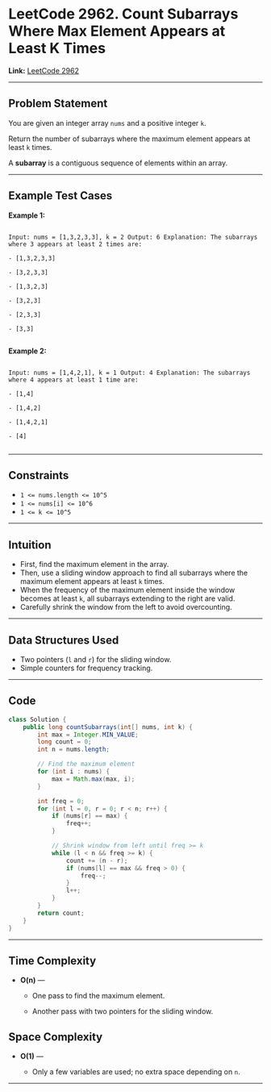 # LeetCode 2962. Count Subarrays Where Max Element Appears at Least K Times

**Link:** [LeetCode 2962](https://leetcode.com/problems/count-subarrays-where-max-element-appears-at-least-k-times/)

---

## Problem Statement
You are given an integer array `nums` and a positive integer `k`.

Return the number of subarrays where the maximum element appears at least `k` times.

A **subarray** is a contiguous sequence of elements within an array.

---

## Example Test Cases

**Example 1:**
```

Input: nums = [1,3,2,3,3], k = 2 Output: 6 Explanation: The subarrays where 3 appears at least 2 times are:

- [1,3,2,3,3]
    
- [3,2,3,3]
    
- [1,3,2,3]
    
- [3,2,3]
    
- [2,3,3]
    
- [3,3]
    

```

**Example 2:**
```

Input: nums = [1,4,2,1], k = 1 Output: 4 Explanation: The subarrays where 4 appears at least 1 time are:

- [1,4]
    
- [1,4,2]
    
- [1,4,2,1]
    
- [4]
    

````

---

## Constraints
- `1 <= nums.length <= 10^5`
- `1 <= nums[i] <= 10^6`
- `1 <= k <= 10^5`

---

## Intuition
- First, find the maximum element in the array.
- Then, use a sliding window approach to find all subarrays where the maximum element appears at least `k` times.
- When the frequency of the maximum element inside the window becomes at least `k`, all subarrays extending to the right are valid.
- Carefully shrink the window from the left to avoid overcounting.

---

## Data Structures Used
- Two pointers (`l` and `r`) for the sliding window.
- Simple counters for frequency tracking.

---

## Code

```java
class Solution {
    public long countSubarrays(int[] nums, int k) {
        int max = Integer.MIN_VALUE;
        long count = 0;
        int n = nums.length;

        // Find the maximum element
        for (int i : nums) {
            max = Math.max(max, i);
        }

        int freq = 0;
        for (int l = 0, r = 0; r < n; r++) {
            if (nums[r] == max) {
                freq++;
            }

            // Shrink window from left until freq >= k
            while (l < n && freq >= k) {
                count += (n - r);
                if (nums[l] == max && freq > 0) {
                    freq--;
                }
                l++;
            }
        }
        return count;
    }
}
````

---

## Time Complexity

- **O(n)** —
    
    - One pass to find the maximum element.
        
    - Another pass with two pointers for the sliding window.
        

## Space Complexity

- **O(1)** —
    
    - Only a few variables are used; no extra space depending on `n`.
        

---
